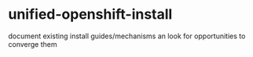 # unified-openshift-install
document existing install guides/mechanisms an look for opportunities to converge them

